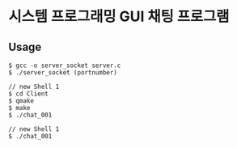 # 시스템 프로그래밍 GUI 채팅 프로그램

## Usage
```Shell
$ gcc -o server_socket server.c
$ ./server_socket (portnumber)

// new Shell 1
$ cd Client
$ qmake
$ make
$ ./chat_001

// new Shell 1
$ ./chat_001

```
